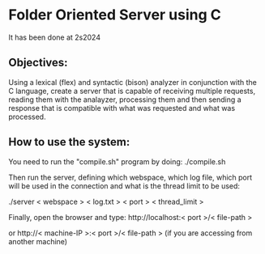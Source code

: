 # Folder Oriented Server using C
It has been done at 2s2024
## Objectives:
Using a lexical (flex) and syntactic (bison) analyzer in conjunction with the C language, create a server that is capable of receiving multiple requests, reading them with the analayzer, processing them and then sending a response that is compatible with what was requested and what was processed.
## How to use the system:
You need to run the "compile.sh" program by doing:
./compile.sh

Then run the server, defining which webspace, which log file, which port will be used in the connection and what is the thread limit to be used:

./server < webspace > < log.txt > < port > < thread_limit >

Finally, open the browser and type:
http://localhost:< port >/< file-path >

or
http://< machine-IP >:< port >/< file-path >    (if you are accessing from another machine)
